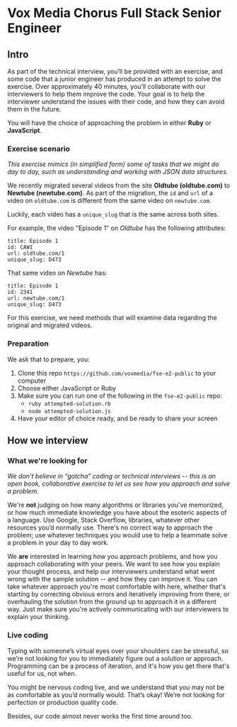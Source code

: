 # Vox Media Chorus Full Stack Senior Engineer

## Intro

As part of the technical interview, you’ll be provided with an exercise, and some code that a junior engineer has produced in an attempt to solve the exercise.  Over approximately 40 minutes, you’ll collaborate with our interviewers to help them improve the code. Your goal is to help the interviewer understand the issues with their code, and how they can avoid them in the future.

You will have the choice of approaching the problem in either **Ruby** or **JavaScript**.

### Exercise scenario

*This exercise mimics (in simplified form) some of tasks that we might do day to day, such as understanding and working with JSON data structures.*

We recently migrated several videos from the site **Oldtube (oldtube.com)** to **Newtube (newtube.com)**. As part of the migration, the `id` and `url` of a video on `oldtube.com` is different from the same video on `newtube.com`.

Luckily, each video has a `unique_slug` that is the same across both sites.

For example, the video "Episode 1" on *Oldtube* has the following attributes:

```
title: Episode 1
id: CAW1
url: oldtube.com/1
unique_slug: D473
```

That same video on *Newtube* has:

```
title: Episode 1
id: 2341
url: newtube.com/1
unique_slug: D473
```

For this exercise, we need methods that will examine data regarding the original and migrated videos.

### Preparation

We ask that to prepare, you:

1. Clone this repo `https://github.com/voxmedia/fse-e2-public` to your computer
2. Choose either JavaScript or Ruby
3. Make sure you can run one of the following in the `fse-e2-public` repo:
   - `ruby attempted-solution.rb`
   - `node attempted-solution.js`
4. Have your editor of choice ready, and be ready to share your screen

## How we interview

### What we're looking for

*We don't believe in “gotcha” coding or technical interviews -- this is an open book, collaborative exercise to let us see how you approach and solve a problem.*

We're **not** judging on how many algorithms or libraries you've memorized, or how much immediate knowledge you have about the esoteric aspects of a language. Use Google, Stack Overflow, libraries, whatever other resources you’d normally use. There's no correct way to approach the problem; use whatever techniques you would use to help a teammate solve a problem in your day to day work.

We **are** interested in learning how you approach problems, and how you approach collaborating with your peers. We want to see how you explain your thought process, and help our interviewers understand what went wrong with the sample solution -- and how they can improve it. You can take whatever approach you're most comfortable with here, whether that's starting by correcting obvious errors and iteratively improving from there, or overhauling the solution from the ground up to approach it in a different way. Just make sure you're actively communicating with our interviewers to explain your thinking.

### Live coding

Typing with someone’s virtual eyes over your shoulders can be stressful, so we’re not looking for you to immediately figure out a solution or approach.  Programming can be a process of iteration, and it's how you get there that's useful for us, not when.

You might be nervous coding live, and we understand that you may not be as comfortable as you’d normally would.  That’s okay! We’re not looking for perfection or production quality code.

Besides, our code almost never works the first time around too.
